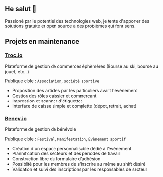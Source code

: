 ## He salut 👋

Passioné par le potentiel des technologies web, je tente d'apporter des solutions gratuite et open source à des problèmes qui font sens.

## Projets en maintenance

### [Troc.io](https://troc.io)

Plateforme de gestion de commerces éphèmères (Bourse au ski, bourse au jouet, etc...)

Publique cible : `Association`, `société sportive`

- Proposition des articles par les particuliers avant l'évènement
- Gestion des rôles caissier et commercant
- Impression et scanner d'étiquettes
- Interface de caisse simple et complette (dépot, retrait, achat)


### [Benev.io](https://benev.io)

Plateforme de gestion de bénévole

Publique cible : `Festival`, `Manifestation`, `Évènement sportif`

- Création d'un espace personnalisable dédié à l'évènement
- Plannification des secteurs et des périodes de travail
- Construction libre du formulaire d'adhésion
- Possiblité pour les membres de s'inscrire au même au shift désiré
- Validation et suivi des inscriptions par les responsables de secteur

